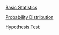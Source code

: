 [Basic Statistics](https://github.com/yangshiteng/StatQuest-Study-Notes/blob/main/Notes/Statistics.md)

[Probability Distribution](https://github.com/yangshiteng/StatQuest-Study-Notes/blob/main/Notes/Probability.md)

[Hypothesis Test](https://github.com/yangshiteng/StatQuest-Study-Notes/blob/main/Notes/Hypothesis%20test%20list.md)
